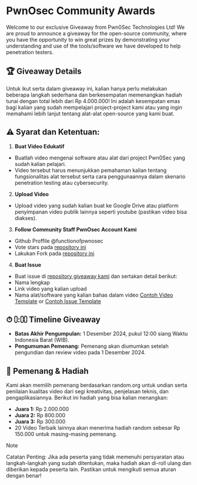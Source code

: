 # PwnOsec Community Awards
Welcome to our exclusive Giveaway from Pwn0Sec Technologies Ltd! We are proud to announce a giveaway for the open-source community, where you have the opportunity to win great prizes by demonstrating your understanding and use of the tools/software we have developed to help penetration testers.
## 🏆 Giveaway Details
Untuk ikut serta dalam giveaway ini, kalian hanya perlu melakukan beberapa langkah sederhana dan berkesempatan memenangkan hadiah tunai dengan total lebih dari Rp 4.000.000! Ini adalah kesempatan emas bagi kalian yang sudah mempelajari project-project kami atau yang ingin memahami lebih lanjut tentang alat-alat open-source yang kami buat.

## ⚠ Syarat dan Ketentuan:
1. **Buat Video Edukatif**
  * Buatlah video mengenai software atau alat dari project Pwn0Sec yang sudah kalian pelajari.
  * Video tersebut harus menunjukkan pemahaman kalian tentang fungsionalitas alat tersebut serta cara penggunaannya dalam skenario penetration testing atau cybersecurity.
2. **Upload Video**
  * Upload video yang sudah kalian buat ke Google Drive atau platform penyimpanan video publik lainnya seperti youtube (pastikan video bisa diakses).
3. **Follow Community Staff PwnOsec Account Kami**
  * Github Proffile @functionofpwnosec
  * Vote stars pada [repository ini](https://github.com/functionofpwnosec/PwnOsec-Community-Awards)
  * Lakukan Fork pada [repository ini](https://github.com/functionofpwnosec/PwnOsec-Community-Awards)
4. **Buat Issue**
  * Buat issue di [repository giveaway kami](https://github.com/functionofpwnosec/PwnOsec-Community-Awards/issues/new/choose) dan sertakan detail berikut:
  * Nama lengkap
  * Link video yang kalian upload
  * Nama alat/software yang kalian bahas dalam video [Contoh Video Template](https://www.youtube.com/watch?v=yvEboE0TNhM) or [Contoh Issue Template](https://github.com/pwn0sec)

## ⏱︎ ⩇:⩇⩇ Timeline Giveaway
  * **Batas Akhir Pengumpulan:** 1 Desember 2024, pukul 12:00 siang Waktu Indonesia Barat (WIB).
  * **Pengumuman Pemenang:** Pemenang akan diumumkan setelah pengundian dan review video pada 1 Desember 2024.

## 💸 Pemenang & Hadiah
Kami akan memilih pemenang berdasarkan random.org untuk undian serta penilaian kualitas video dari segi kreativitas, penjelasan teknis, dan pengaplikasiannya.
Berikut ini hadiah yang bisa kalian menangkan:
  * **Juara 1:** Rp 2.000.000
  * **Juara 2:** Rp 800.000
  * **Juara 3:** Rp 300.000
   * 20 Video Terbaik lainnya akan menerima hadiah random sebesar Rp 150.000 untuk masing-masing pemenang.


> [!NOTE]
> Catatan Penting:
> Jika ada peserta yang tidak memenuhi persyaratan atau langkah-langkah yang sudah ditentukan, maka hadiah akan di-roll ulang dan diberikan kepada peserta lain. Pastikan untuk mengikuti semua aturan dengan benar!


